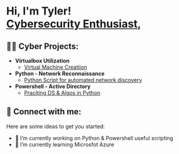 <h1>Hi, I'm Tyler! <br/><a href="https://github.com/TylerGeragi"><a href="https://www.linkedin.com/in/tylergeragi/">Cybersecurity Enthusiast</a>, 

<h2>👨‍💻 Cyber Projects:</h2>

- <b>Virtualbox Utilization </b>
  - [Virtual Machine Creatiion](https://github.com/TylerGeragi/VirtualBox)
- <b>Python - Network Reconnaissance </b>
  - [Python Script for automated network discovery](https://github.com/joshmadakor1/Algorithms-Practice)
- <b>Powershell - Active Directory</b>
  - [Praciting DS & Algos in Python](https://github.com/joshmadakor1/Algorithms-Practice)


<h2> 🤳 Connect with me:</h2>


Here are some ideas to get you started:

- 🔭 I’m currently working on Python & Powershell useful scripting
- 🌱 I’m currently learning Microsfot Azure
